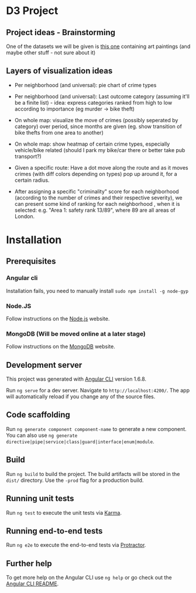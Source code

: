 # D3 Project


## Project ideas - Brainstorming
One of the datasets we will be given is [this one](https://staff.fnwi.uva.nl/g.strezoski/post/omniart_release/) containing art paintings (and maybe other stuff - not sure about it)



## Layers of visualization ideas

* Per neighborhood (and universal): pie chart of crime types
* Per neighborhood (and universal): Last outcome category (assuming it'll be a finite list) - idea: express categories ranked from high to low according to importance (eg murder -> bike theft)

* On whole map: visualize the move of crimes (possibly seperated by category) over period, since months are given (eg. show transition of bike thefts from one area to another)
* On whole map: show heatmap of certain crime types, especially vehicle/bike related (should I park my bike/car there or better take pub transport?)

* Given a specific route: Have a dot move along the route and as it moves crimes (with diff colors depending on types) pop up around it, for a certain radius.
* After assigning a specific "criminality" score for each neighborhood (according to the number of crimes and their respective severity), we can present some kind of ranking for each neighborhood , when it is selected: e.g. "Area 1: safety rank 13/89", where 89 are all areas of London.


# Installation

## Prerequisites
### Angular cli
Installation fails, you need to manually install `sudo npm install -g node-gyp`
### Node.JS
Follow instructions on the [Node.js](https://nodejs.org/en/download/package-manager/) website.
### MongoDB (Will be moved online at a later stage)
Follow instructions on the [MongoDB](https://docs.mongodb.com/manual/installation/) website.


## Development server
This project was generated with [Angular CLI](https://github.com/angular/angular-cli) version 1.6.8.

Run `ng serve` for a dev server. Navigate to `http://localhost:4200/`. The app will automatically reload if you change any of the source files.

## Code scaffolding

Run `ng generate component component-name` to generate a new component. You can also use `ng generate directive|pipe|service|class|guard|interface|enum|module`.

## Build

Run `ng build` to build the project. The build artifacts will be stored in the `dist/` directory. Use the `-prod` flag for a production build.

## Running unit tests

Run `ng test` to execute the unit tests via [Karma](https://karma-runner.github.io).

## Running end-to-end tests

Run `ng e2e` to execute the end-to-end tests via [Protractor](http://www.protractortest.org/).

## Further help

To get more help on the Angular CLI use `ng help` or go check out the [Angular CLI README](https://github.com/angular/angular-cli/blob/master/README.md).
